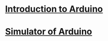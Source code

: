 <h1><a href="Arduino.pdf">Introduction to Arduino</a></h1>
<h1><a href="Simulator for Arduino.pdf">Simulator of Arduino</a></h1>
